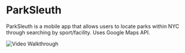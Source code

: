 # ParkSleuth
ParkSleuth is a mobile app that allows users to locate parks within NYC through searching by sport/facility. Uses Google Maps API.

<img src='http://g.recordit.co/k4Bocf1DdQ.gif' title='Video Walkthrough' width='' alt='Video Walkthrough' />
